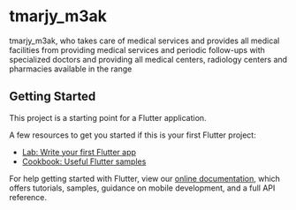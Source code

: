 # tmarjy_m3ak

tmarjy_m3ak, who takes care of medical services and provides all medical facilities from providing medical services and periodic follow-ups with specialized doctors and providing all medical centers, radiology centers and pharmacies available in the range

## Getting Started

This project is a starting point for a Flutter application.

A few resources to get you started if this is your first Flutter project:

- [Lab: Write your first Flutter app](https://flutter.dev/docs/get-started/codelab)
- [Cookbook: Useful Flutter samples](https://flutter.dev/docs/cookbook)

For help getting started with Flutter, view our
[online documentation](https://flutter.dev/docs), which offers tutorials,
samples, guidance on mobile development, and a full API reference.
